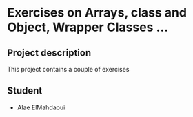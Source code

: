 # Exercises on Arrays, class and Object, Wrapper Classes ...

## Project description 

This project contains a couple of exercises 

## Student 

- Alae ElMahdaoui
